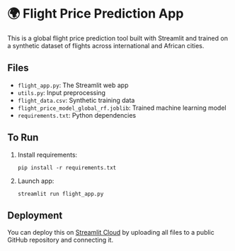 
# 🌍 Flight Price Prediction App

This is a global flight price prediction tool built with Streamlit and trained on a synthetic dataset of flights across international and African cities.

## Files
- `flight_app.py`: The Streamlit web app
- `utils.py`: Input preprocessing
- `flight_data.csv`: Synthetic training data
- `flight_price_model_global_rf.joblib`: Trained machine learning model
- `requirements.txt`: Python dependencies

## To Run
1. Install requirements:
   ```
   pip install -r requirements.txt
   ```

2. Launch app:
   ```
   streamlit run flight_app.py
   ```

## Deployment
You can deploy this on [Streamlit Cloud](https://streamlit.io/cloud) by uploading all files to a public GitHub repository and connecting it.

